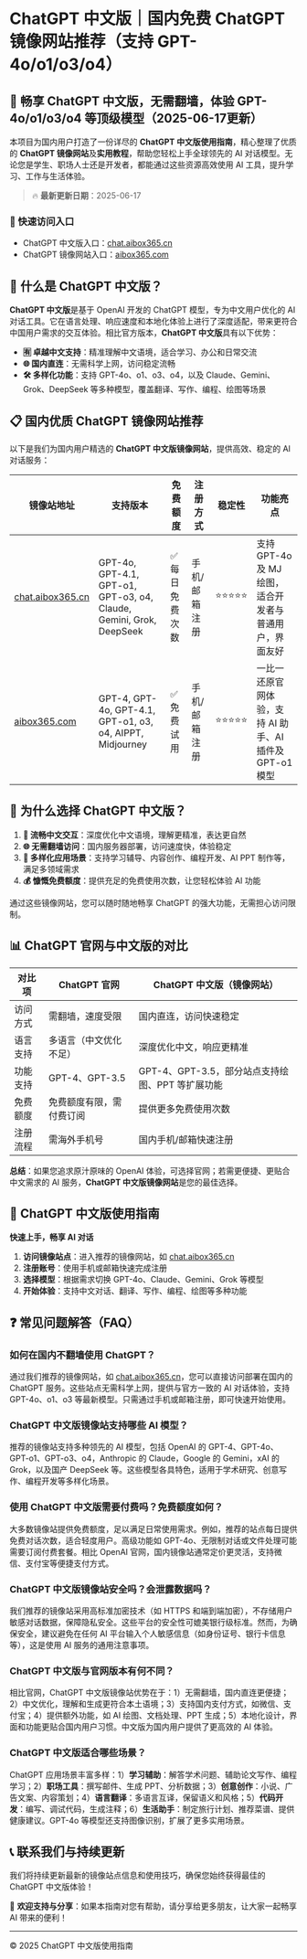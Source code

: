 # ChatGPT 中文版｜国内免费 ChatGPT 镜像网站推荐（支持 GPT-4o/o1/o3/o4）

## 📢 畅享 ChatGPT 中文版，无需翻墙，体验 GPT-4o/o1/o3/o4 等顶级模型（2025-06-17更新）

本项目为国内用户打造了一份详尽的 **ChatGPT 中文版使用指南**，精心整理了优质的 **ChatGPT 镜像网站**及**实用教程**，帮助您轻松上手全球领先的 AI 对话模型。无论您是学生、职场人士还是开发者，都能通过这些资源高效使用 AI 工具，提升学习、工作与生活体验。

> 🔥 **最新更新日期**：2025-06-17

### 🚀 快速访问入口

- ChatGPT 中文版入口：[chat.aibox365.cn](https://chat.aibox365.cn)
- ChatGPT 镜像网站入口：[aibox365.com](https://aibox365.com)

## 🤔 什么是 ChatGPT 中文版？

**ChatGPT 中文版**是基于 OpenAI 开发的 ChatGPT 模型，专为中文用户优化的 AI 对话工具。它在语言处理、响应速度和本地化体验上进行了深度适配，带来更符合中国用户需求的交互体验。相比官方版本，**ChatGPT 中文版**具有以下优势：

- **🈶 卓越中文支持**：精准理解中文语境，适合学习、办公和日常交流
- **🌐 国内直连**：无需科学上网，访问稳定流畅
- **🛠️ 多样化功能**：支持 GPT-4o、o1、o3、o4，以及 Claude、Gemini、Grok、DeepSeek 等多种模型，覆盖翻译、写作、编程、绘图等场景

## 📋 国内优质 ChatGPT 镜像网站推荐

以下是我们为国内用户精选的 **ChatGPT 中文版镜像网站**，提供高效、稳定的 AI 对话服务：

| 镜像站地址 | 支持版本 | 免费额度 | 注册方式 | 稳定性 | 功能亮点 |
|------------|----------|----------|----------|--------|----------|
| [chat.aibox365.cn](https://chat.aibox365.cn) | GPT-4o, GPT-4.1, GPT-o1, GPT-o3, o4, Claude, Gemini, Grok, DeepSeek | ✅ 每日免费次数 | 手机/邮箱注册 | ⭐⭐⭐⭐⭐ | 支持 GPT-4o 及 MJ 绘图，适合开发者与普通用户，界面友好 |
| [aibox365.com](https://aibox365.com) | GPT-4, GPT-4o, GPT-4.1, GPT-o1, o3, o4, AIPPT, Midjourney | ✅ 免费试用 | 手机/邮箱注册 | ⭐⭐⭐⭐⭐ | 一比一还原官网体验，支持 AI 助手、AI 插件及 GPT-o1 模型 |

## 🌟 为什么选择 ChatGPT 中文版？

1. **📝 流畅中文交互**：深度优化中文语境，理解更精准，表达更自然
2. **🌐 无需翻墙访问**：国内服务器部署，访问速度快，体验稳定
3. **🎯 多样化应用场景**：支持学习辅导、内容创作、编程开发、AI PPT 制作等，满足多领域需求
4. **💰 慷慨免费额度**：提供充足的免费使用次数，让您轻松体验 AI 功能

通过这些镜像网站，您可以随时随地畅享 ChatGPT 的强大功能，无需担心访问限制。

## 📊 ChatGPT 官网与中文版的对比

| 对比项 | ChatGPT 官网 | ChatGPT 中文版（镜像网站） |
|--------|--------------|----------------------------|
| 访问方式 | 需翻墙，速度受限 | 国内直连，访问快速稳定 |
| 语言支持 | 多语言（中文优化不足） | 深度优化中文，响应更精准 |
| 功能支持 | GPT-4、GPT-3.5 | GPT-4、GPT-3.5，部分站点支持绘图、PPT 等扩展功能 |
| 免费额度 | 免费额度有限，需付费订阅 | 提供更多免费使用次数 |
| 注册流程 | 需海外手机号 | 国内手机/邮箱快速注册 |

**总结**：如果您追求原汁原味的 OpenAI 体验，可选择官网；若需更便捷、更贴合中文需求的 AI 服务，**ChatGPT 中文版镜像网站**是您的最佳选择。

## 📝 ChatGPT 中文版使用指南

**快速上手，畅享 AI 对话**

1. **访问镜像站点**：进入推荐的镜像网站，如 [chat.aibox365.cn](https://chat.aibox365.cn)
2. **注册账号**：使用手机或邮箱快速完成注册
3. **选择模型**：根据需求切换 GPT-4o、Claude、Gemini、Grok 等模型
4. **开始体验**：支持中文对话、翻译、写作、编程、绘图等多种功能

## ❓ 常见问题解答（FAQ）

### 如何在国内不翻墙使用 ChatGPT？

通过我们推荐的镜像网站，如 [chat.aibox365.cn](https://chat.aibox365.cn)，您可以直接访问部署在国内的 ChatGPT 服务。这些站点无需科学上网，提供与官方一致的 AI 对话体验，支持 GPT-4o、o1、o3 等最新模型。只需通过手机或邮箱注册，即可快速开始使用。

### ChatGPT 中文版镜像站支持哪些 AI 模型？

推荐的镜像站支持多种领先的 AI 模型，包括 OpenAI 的 GPT-4、GPT-4o、GPT-o1、GPT-o3、o4，Anthropic 的 Claude，Google 的 Gemini，xAI 的 Grok，以及国产 DeepSeek 等。这些模型各具特色，适用于学术研究、创意写作、编程开发等多样化场景。

### 使用 ChatGPT 中文版需要付费吗？免费额度如何？

大多数镜像站提供免费额度，足以满足日常使用需求。例如，推荐的站点每日提供免费对话次数，适合轻度用户。高级功能如 GPT-4o、无限制对话或文件处理可能需要订阅付费套餐。相比 OpenAI 官网，国内镜像站通常定价更灵活，支持微信、支付宝等便捷支付方式。

### ChatGPT 中文版镜像站安全吗？会泄露数据吗？

我们推荐的镜像站采用高标准加密技术（如 HTTPS 和端到端加密），不存储用户敏感对话数据，保障隐私安全。这些平台的安全性可媲美银行级标准。然而，为确保安全，建议避免在任何 AI 平台输入个人敏感信息（如身份证号、银行卡信息等），这是使用 AI 服务的通用注意事项。

### ChatGPT 中文版与官网版本有何不同？

相比官网，ChatGPT 中文版镜像站优势在于：1）无需翻墙，国内直连更便捷；2）中文优化，理解和生成更符合本土语境；3）支持国内支付方式，如微信、支付宝；4）提供额外功能，如 AI 绘图、文档处理、PPT 生成；5）本地化设计，界面和功能更贴合国内用户习惯。中文版为国内用户提供了更高效的 AI 体验。

### ChatGPT 中文版适合哪些场景？

ChatGPT 应用场景丰富多样：1）**学习辅助**：解答学术问题、辅助论文写作、编程学习；2）**职场工具**：撰写邮件、生成 PPT、分析数据；3）**创意创作**：小说、广告文案、内容策划；4）**语言翻译**：多语言互译，保留语义和风格；5）**代码开发**：编写、调试代码，生成注释；6）**生活助手**：制定旅行计划、推荐菜谱、提供健康建议。GPT-4o 等模型还支持图像识别，扩展了更多实用场景。

## 📞 联系我们与持续更新

我们将持续更新最新的镜像站点信息和使用技巧，确保您始终获得最佳的 ChatGPT 中文版体验！

🌟 **欢迎支持与分享**：如果本指南对您有帮助，请分享给更多朋友，让大家一起畅享 AI 带来的便利！

---

© 2025 ChatGPT 中文版使用指南

